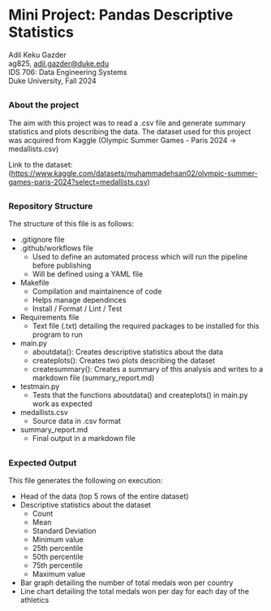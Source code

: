 # Mini Project: Pandas Descriptive Statistics
Adil Keku Gazder <br>
ag825, adil.gazder@duke.edu <br>
IDS 706: Data Engineering Systems <br>
Duke University, Fall 2024 <br >
##

### About the project
The aim with this project was to read a .csv file and generate summary statistics and plots describing the data. The dataset used for this project was acquired from Kaggle (Olympic Summer Games - Paris 2024 -> medallists.csv)

Link to the dataset: (https://www.kaggle.com/datasets/muhammadehsan02/olympic-summer-games-paris-2024?select=medallists.csv)

##
### Repository Structure
The structure of this file is as follows:
- .gitignore file
- .github/workflows file
    - Used to define an automated process which will run the pipeline before publishing
    - Will be defined using a YAML file
- Makefile
    - Compilation and maintainence of code
    - Helps manage dependinces
    - Install / Format / Lint / Test
- Requirements file
    - Text file (.txt) detailing the required packages to be installed for this program to run
- main.py
    - aboutdata(): Creates descriptive statistics about the data
    - createplots(): Creates two plots describing the dataset
    - createsummary(): Creates a summary of this analysis and writes to a markdown file (summary_report.md)
- testmain.py
    - Tests that the functions aboutdata() and createplots() in main.py work as expected
- medallists.csv
    - Source data in .csv format
- summary_report.md
    - Final output in a markdown file

##
### Expected Output
This file generates the following on execution:
- Head of the data (top 5 rows of the entire dataset)
- Descriptive statistics about the dataset
    - Count
    - Mean
    - Standard Deviation
    - Minimum value
    - 25th percentile
    - 50th percentile
    - 75th percentile
    - Maximum value
- Bar graph detailing the number of total medals won per country
- Line chart detailing the total medals won per day for each day of the athletics
